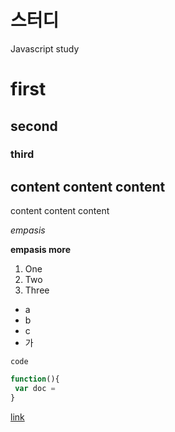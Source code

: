 스터디
=======

Javascript study

# first
## second
### third

content content content
-----------------------
content content content

*empasis*

**empasis more**

1. One
1. Two
1. Three
 - a
 - b
 - c
  - 가

`code`

```javascript
function(){
 var doc =
}
```
 
[link](http://www.naver.com)
